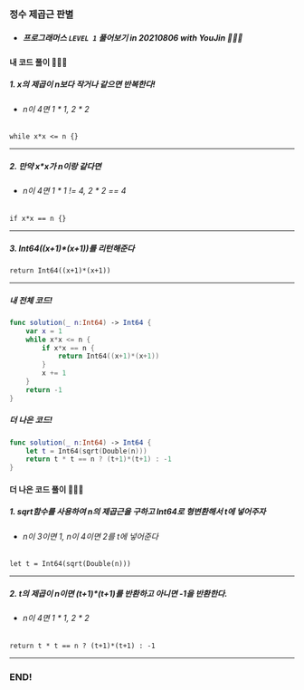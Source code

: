 ### 정수 제곱근 판별

- ##### 프로그래머스 ```LEVEL 1``` 풀어보기 in 20210806 with YouJin 👩🏻‍💻

#### 내 코드 풀이 👩🏻‍💻

##### 1. x의 제곱이 n보다 작거나 같으면 반복한다!
- ###### n이 4면 1 * 1, 2 * 2
```while x*x <= n {}```
***
##### 2. 만약 x*x가 n이랑 같다면
- ###### n이 4면 1 * 1 != 4, 2 * 2 == 4
```if x*x == n {}```
***
##### 3. Int64((x+1)*(x+1))를 리턴해준다
```return Int64((x+1)*(x+1))```
***

##### 내 전체 코드!
```swift
func solution(_ n:Int64) -> Int64 {
    var x = 1
    while x*x <= n {
        if x*x == n {
            return Int64((x+1)*(x+1))
        }
        x += 1
    }
    return -1
}
```

##### 더 나은 코드!
```swift
func solution(_ n:Int64) -> Int64 {
    let t = Int64(sqrt(Double(n)))
    return t * t == n ? (t+1)*(t+1) : -1
}
```

#### 더 나은 코드 풀이 👩🏻‍💻

##### 1. sqrt함수를 사용하여 n의 제곱근을 구하고 Int64로 형변환해서 t에 넣어주자
- ###### n이 3이면 1, n이 4이면 2를 t에 넣어준다 
```let t = Int64(sqrt(Double(n)))```
***

##### 2. t의 제곱이 n이면 (t+1)*(t+1)를 반환하고 아니면 -1을 반환한다.
- ###### n이 4면 1 * 1, 2 * 2
```return t * t == n ? (t+1)*(t+1) : -1```
***


### END!
